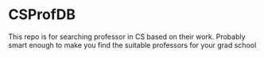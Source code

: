 # CSProfDB
This repo is for searching professor in CS based on their work. Probably smart enough to make you find the suitable professors for your grad school
